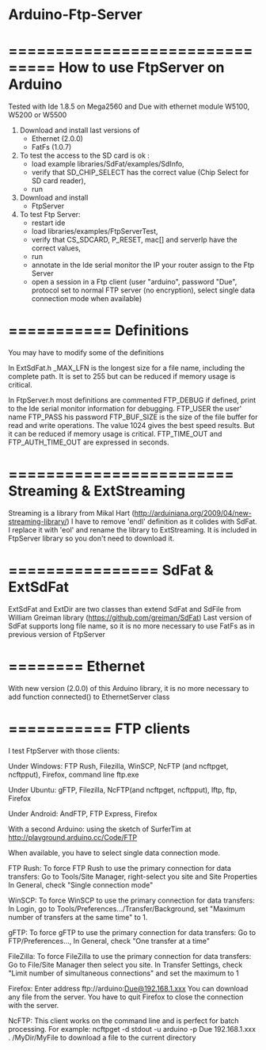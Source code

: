 Arduino-Ftp-Server
==================

===============================
How to use FtpServer on Arduino
===============================

Tested with Ide 1.8.5 on Mega2560 and Due with ethernet module W5100, W5200 or W5500

1) Download and install last versions of
   - Ethernet (2.0.0)
   - FatFs (1.0.7) 
2) To test the access to the SD card is ok :
   - load example libraries/SdFat/examples/SdInfo,
   - verify that SD_CHIP_SELECT has the correct value (Chip Select for SD card reader),
   - run
3) Download and install
   - FtpServer
4) To test Ftp Server:
   - restart ide
   - load libraries/examples/FtpServerTest,
   - verify that CS_SDCARD, P_RESET, mac[] and serverIp have the correct values,
   - run
   - annotate in the Ide serial monitor the IP your router assign to the Ftp Server
   - open a session in a Ftp client (user "arduino", password "Due",
       protocol set to normal FTP server (no encryption),
       select single data connection mode when available)

===========
Definitions
===========

You may have to modify some of the definitions

In ExtSdFat.h
  _MAX_LFN  is the longest size for a file name, including the complete path.
            It is set to 255 but can be reduced if memory usage is critical.
  
In FtpServer.h most definitions are commented
  FTP_DEBUG if defined, print to the Ide serial monitor information for debugging.
  FTP_USER  the user' name
  FTP_PASS  his password
  FTP_BUF_SIZE is the size of the file buffer for read and write operations.
               The value 1024 gives the best speed results.
               But it can be reduced if memory usage is critical.
  FTP_TIME_OUT and FTP_AUTH_TIME_OUT are expressed in seconds.
       
========================
Streaming & ExtStreaming       
========================

Streaming is a library from Mikal Hart (http://arduiniana.org/2009/04/new-streaming-library/)
I have to remove 'endl' definition as it colides with SdFat.
I replace it with 'eol' and rename the library to ExtStreaming.
It is included in FtpServer library so you don't need to download it.

================
SdFat & ExtSdFat
================

ExtSdFat and ExtDir are two classes than extend SdFat and SdFile from William Greiman library
(https://github.com/greiman/SdFat)
Last version of SdFat supports long file name, so it is no more necessary to use FatFs as in
  previous version of FtpServer

========
Ethernet
========

With new version (2.0.0) of this Arduino library, it is no more necessary to add function
connected() to EthernetServer class

===========
FTP clients
===========

I test FtpServer with those clients:

Under Windows:
  FTP Rush, Filezilla, WinSCP, NcFTP (and ncftpget, ncftpput), Firefox, command line ftp.exe
  
Under Ubuntu:
  gFTP, Filezilla, NcFTP(and ncftpget, ncftpput), lftp, ftp, Firefox
  
Under Android:
  AndFTP, FTP Express, Firefox
  
With a second Arduino:
  using the sketch of SurferTim at http://playground.arduino.cc/Code/FTP

When available, you have to select single data connection mode.

FTP Rush:
To force FTP Rush to use the primary connection for data transfers:
Go to Tools/Site Manager, right-select you site and Site Properties
In General, check "Single connection mode"

WinSCP:
To force WinSCP to use the primary connection for data transfers:
In Login, go to Tools/Preferences.../Transfer/Background,
  set "Maximum number of transfers at the same time" to 1.

gFTP:
To force gFTP to use the primary connection for data transfers:
Go to FTP/Preferences...,
In General, check "One transfer at a time"
  
FileZilla:
To force FileZilla to use the primary connection for data transfers:
Go to File/Site Manager then select you site.
In Transfer Settings, check "Limit number of simultaneous connections" and set the maximum to 1

Firefox:
Enter address ftp://arduino:Due@192.168.1.xxx
You can download any file from the server.
You have to quit Firefox to close the connection with the server.

NcFTP:
This client works on the command line and is perfect for batch processing.
For example:
  ncftpget -d stdout -u arduino -p Due 192.168.1.xxx . /MyDir/MyFile
  to download a file to the current directory
